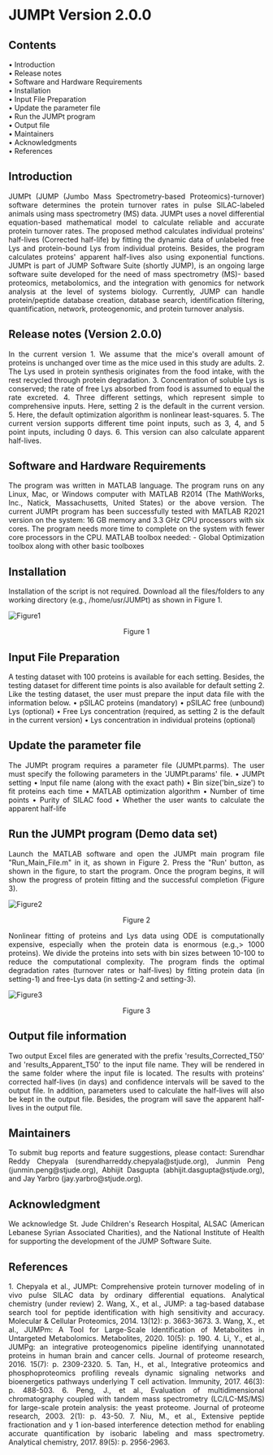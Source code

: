 # JUMPt Version 2.0.0
## Contents <br>
<div align="justify"> 
•	Introduction <br>
•	Release notes <br>
•	Software and Hardware Requirements <br>
•	Installation <br>
•	Input File Preparation <br>
•	Update the parameter file <br>
•	Run the JUMPt program <br> 
•	Output file <br> 
•	Maintainers <br>
•	Acknowledgments <br>
•	References <br>
</div>

## Introduction <br>
<div align="justify"> 
JUMPt (JUMP (Jumbo Mass Spectrometry-based Proteomics)-turnover) software determines the protein turnover rates in pulse SILAC-labeled animals using mass spectrometry (MS) data. JUMPt uses a novel differential equation-based mathematical model to calculate reliable and accurate protein turnover rates. The proposed method calculates individual proteins' half-lives (Corrected half-life) by fitting the dynamic data of unlabeled free Lys and protein-bound Lys from individual proteins. Besides, the program calculates proteins' apparent half-lives also using exponential functions.
JUMPt is part of JUMP Software Suite (shortly JUMP), is an ongoing large software suite developed for the need of mass spectrometry (MS)- based proteomics, metabolomics, and the integration with genomics for network analysis at the level of systems biology. Currently, JUMP can handle protein/peptide database creation, database search, identification filtering, quantification, network, proteogenomic, and protein turnover analysis.
</div>

## Release notes (Version 2.0.0) <br>
<div align="justify"> 
In the current version 
1. We assume that the mice's overall amount of proteins is unchanged over time as the mice used in this study are adults. 
2. The Lys used in protein synthesis originates from the food intake, with the rest recycled through protein degradation. 
3. Concentration of soluble Lys is conserved; the rate of free Lys absorbed from food is assumed to equal the rate excreted. 
4. Three different settings, which represent simple to comprehensive inputs. Here, setting 2 is the default in the current version.
5. Here, the default optimization algorithm is nonlinear least-squares.
5. The current version supports different time point inputs, such as 3, 4, and 5 point inputs, including 0 days.
6. This version can also calculate apparent half-lives.
</div>

## Software and Hardware Requirements <br>
<div align="justify"> 
The program was written in MATLAB language. The program runs on any Linux, Mac, or Windows computer with MATLAB R2014 (The MathWorks, Inc., Natick, Massachusetts, United States) or the above version. The current JUMPt program has been successfully tested with MATLAB R2021 version on the system: 16 GB memory and 3.3 GHz CPU processors with six cores. The program needs more time to complete on the system with fewer core processors in the CPU.
MATLAB toolbox needed: 
- Global Optimization toolbox along with other basic toolboxes
</div>

## Installation <br>
<div align="justify"> 
Installation of the script is not required. Download all the files/folders to any working directory (e.g., /home/usr/JUMPt) as shown in Figure 1. 
</div>


![Figure1](https://github.com/abhijitju06/JUMPt/assets/34911992/d5ff202e-c1a7-4d23-bb80-151f26b1028b)
<p align="center">
Figure 1
</p>

## Input File Preparation <br>
<div align="justify"> 
A testing dataset with 100 proteins is available for each setting. Besides, the testing dataset for different time points is also available for default setting 2. Like the testing dataset, the user must prepare the input data file with the information below.
•	pSILAC proteins (mandatory)
•	pSILAC free (unbound) Lys (optional)
•	Free Lys concentration (required, as setting 2 is the default in the current version)
•	Lys concentration in individual proteins (optional)
</div>

## Update the parameter file <br>
<div align="justify"> 
The JUMPt program requires a parameter file (JUMPt.parms). The user must specify the following parameters in the 'JUMPt.params' file.
•	JUMPt setting 
•	Input file name (along with the exact path)
•	Bin size('bin_size') to fit proteins each time 
•	MATLAB optimization algorithm
•	Number of time points
•	Purity of SILAC food 
•	Whether the user wants to calculate the apparent half-life
</div>

## Run the JUMPt program (Demo data set) <br>
<div align="justify"> 
Launch the MATLAB software and open the JUMPt main program file "Run_Main_File.m" in it, as shown in Figure 2. Press the "Run' button, as shown in the figure, to start the program. Once the program begins, it will show the progress of protein fitting and the successful completion (Figure 3).
</div>

![Figure2](https://github.com/abhijitju06/JUMPt/assets/34911992/8a4aeaf1-d008-4a23-a0e6-6ef08033c1ca)
<p align="center">
Figure 2
</p>

<div align="justify"> 
Nonlinear fitting of proteins and Lys data using ODE is computationally expensive, especially when the protein data is enormous (e.g.,> 1000 proteins). We divide the proteins into sets with bin sizes between 10-100 to reduce the computational complexity. The program finds the optimal degradation rates (turnover rates or half-lives) by fitting protein data (in setting-1) and free-Lys data (in setting-2 and setting-3).
</div>

![Figure3](https://github.com/abhijitju06/JUMPt/assets/34911992/d2bf25a5-32e6-43e0-a8fd-8117dd000fa0)
<p align="center">
Figure 3
</p>

## Output file information <br>
<div align="justify"> 
Two output Excel files are generated with the prefix 'results_Corrected_T50' and 'results_Apparent_T50' to the input file name. They will be rendered in the same folder where the input file is located. The results with proteins' corrected half-lives (in days) and confidence intervals will be saved to the output file. In addition, parameters used to calculate the half-lives will also be kept in the output file. Besides, the program will save the apparent half-lives in the output file.
</div>

## Maintainers <br>
<div align="justify"> 
To submit bug reports and feature suggestions, please contact:
Surendhar Reddy Chepyala (surendharreddy.chepyala@stjude.org), Junmin Peng (junmin.peng@stjude.org), Abhijit Dasgupta (abhijit.dasgupta@stjude.org), and Jay Yarbro (jay.yarbro@stjude.org). 
</div>

## Acknowledgment <br>
<div align="justify"> 
We acknowledge St. Jude Children's Research Hospital, ALSAC (American Lebanese Syrian Associated Charities), and the National Institute of Health for supporting the development of the JUMP Software Suite.
</div>

## References <br>
<div align="justify"> 
1. Chepyala et al., JUMPt: Comprehensive protein turnover modeling of in vivo pulse SILAC data by ordinary differential equations. Analytical chemistry (under review)
2. Wang, X., et al., JUMP: a tag-based database search tool for peptide identification with high sensitivity and accuracy. Molecular & Cellular Proteomics, 2014. 13(12): p. 3663-3673.
3. Wang, X., et al., JUMPm: A Tool for Large-Scale Identification of Metabolites in Untargeted Metabolomics. Metabolites, 2020. 10(5): p. 190.
4. Li, Y., et al., JUMPg: an integrative proteogenomics pipeline identifying unannotated proteins in human brain and cancer cells. Journal of proteome research, 2016. 15(7): p. 2309-2320.
5. Tan, H., et al., Integrative proteomics and phosphoproteomics profiling reveals dynamic signaling networks and bioenergetics pathways underlying T cell activation. Immunity, 2017. 46(3): p. 488-503.
6. Peng, J., et al., Evaluation of multidimensional chromatography coupled with tandem mass spectrometry (LC/LC-MS/MS) for large-scale protein analysis: the yeast proteome. Journal of proteome research, 2003. 2(1): p. 43-50.
7. Niu, M., et al., Extensive peptide fractionation and y 1 ion-based interference detection method for enabling accurate quantification by isobaric labeling and mass spectrometry. Analytical chemistry, 2017. 89(5): p. 2956-2963.
</div>

